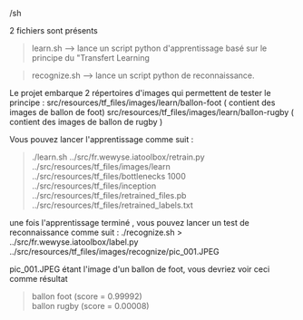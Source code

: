 /sh

2 fichiers sont présents

> learn.sh --> lance un script python d'apprentissage basé sur le principe du "Transfert Learning

> recognize.sh --> lance un script python de reconnaissance.

Le projet embarque 2 répertoires d'images qui permettent de tester le principe :
src/resources/tf_files/images/learn/ballon-foot ( contient des images de ballon de foot) 
src/resources/tf_files/images/learn/ballon-rugby ( contient des images de ballon de rugby )

Vous pouvez lancer l'apprentissage comme suit :

> ./learn.sh ../src/fr.wewyse.iatoolbox/retrain.py ../src/resources/tf_files/images/learn ../src/resources/tf_files/bottlenecks 1000 ../src/resources/tf_files/inception ../src/resources/tf_files/retrained_files.pb ../src/resources/tf_files/retrained_labels.txt

une fois l'apprentissage terminé , vous pouvez lancer un test de reconnaissance comme suit : ./recognize.sh > ../src/fr.wewyse.iatoolbox/label.py ../src/resources/tf_files/images/recognize/pic_001.JPEG

pic_001.JPEG étant l'image d'un ballon de foot, vous devriez voir ceci comme résultat

> ballon foot (score = 0.99992) <br>
> ballon rugby (score = 0.00008)
